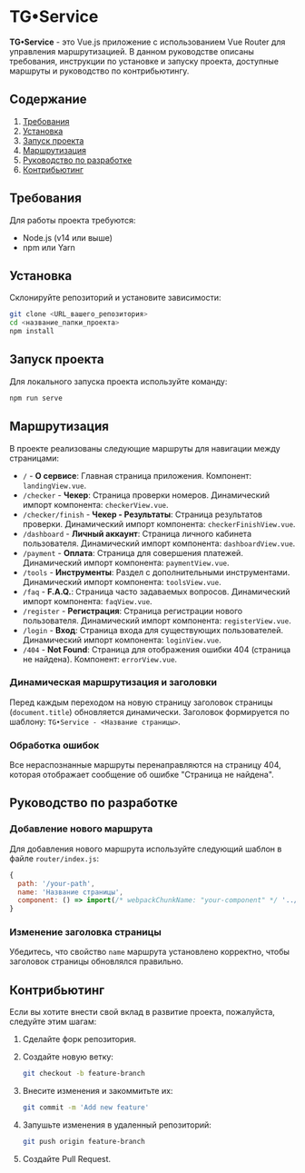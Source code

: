 # TG•Service

**TG•Service** - это Vue.js приложение с использованием Vue Router для управления маршрутизацией. В данном руководстве описаны требования, инструкции по установке и запуску проекта, доступные маршруты и руководство по контрибьютингу.

## Содержание

1. [Требования](#требования)
2. [Установка](#установка)
3. [Запуск проекта](#запуск-проекта)
4. [Маршрутизация](#маршрутизация)
5. [Руководство по разработке](#руководство-по-разработке)
6. [Контрибьютинг](#контрибьютинг)

## Требования

Для работы проекта требуются:

- Node.js (v14 или выше)
- npm или Yarn

## Установка

Склонируйте репозиторий и установите зависимости:

```bash
git clone <URL_вашего_репозитория>
cd <название_папки_проекта>
npm install
```

## Запуск проекта

Для локального запуска проекта используйте команду:

```bash
npm run serve
```

## Маршрутизация

В проекте реализованы следующие маршруты для навигации между страницами:

- `/` - **О сервисе**: Главная страница приложения. Компонент: `landingView.vue`.
- `/checker` - **Чекер**: Страница проверки номеров. Динамический импорт компонента: `checkerView.vue`.
- `/checker/finish` - **Чекер - Результаты**: Страница результатов проверки. Динамический импорт компонента: `checkerFinishView.vue`.
- `/dashboard` - **Личный аккаунт**: Страница личного кабинета пользователя. Динамический импорт компонента: `dashboardView.vue`.
- `/payment` - **Оплата**: Страница для совершения платежей. Динамический импорт компонента: `paymentView.vue`.
- `/tools` - **Инструменты**: Раздел с дополнительными инструментами. Динамический импорт компонента: `toolsView.vue`.
- `/faq` - **F.A.Q.**: Страница часто задаваемых вопросов. Динамический импорт компонента: `faqView.vue`.
- `/register` - **Регистрация**: Страница регистрации нового пользователя. Динамический импорт компонента: `registerView.vue`.
- `/login` - **Вход**: Страница входа для существующих пользователей. Динамический импорт компонента: `loginView.vue`.
- `/404` - **Not Found**: Страница для отображения ошибки 404 (страница не найдена). Компонент: `errorView.vue`.

### Динамическая маршрутизация и заголовки

Перед каждым переходом на новую страницу заголовок страницы (`document.title`) обновляется динамически. Заголовок формируется по шаблону: `TG•Service - <Название страницы>`.

### Обработка ошибок

Все нераспознанные маршруты перенаправляются на страницу 404, которая отображает сообщение об ошибке "Страница не найдена".

## Руководство по разработке

### Добавление нового маршрута

Для добавления нового маршрута используйте следующий шаблон в файле `router/index.js`:

```javascript
{
  path: '/your-path',
  name: 'Название страницы',
  component: () => import(/* webpackChunkName: "your-component" */ '../views/yourComponent.vue'),
}
```

### Изменение заголовка страницы

Убедитесь, что свойство `name` маршрута установлено корректно, чтобы заголовок страницы обновлялся правильно.

## Контрибьютинг

Если вы хотите внести свой вклад в развитие проекта, пожалуйста, следуйте этим шагам:

1. Сделайте форк репозитория.
2. Создайте новую ветку:

   ```bash
   git checkout -b feature-branch
   ```

3. Внесите изменения и закоммитьте их:

   ```bash
   git commit -m 'Add new feature'
   ```

4. Запушьте изменения в удаленный репозиторий:

   ```bash
   git push origin feature-branch
   ```

5. Создайте Pull Request.